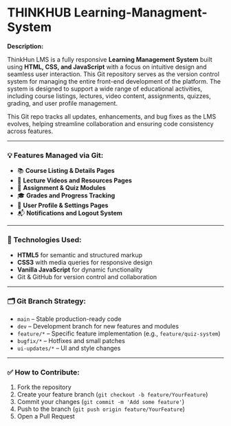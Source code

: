 # THINKHUB Learning-Managment-System
**Description:**

ThinkHun LMS is a fully responsive **Learning Management System** built using **HTML, CSS, and JavaScript** with a focus on intuitive design and seamless user interaction. This Git repository serves as the version control system for managing the entire front-end development of the platform. The system is designed to support a wide range of educational activities, including course listings, lectures, video content, assignments, quizzes, grading, and user profile management.

This Git repo tracks all updates, enhancements, and bug fixes as the LMS evolves, helping streamline collaboration and ensuring code consistency across features.

---

### 💡 Features Managed via Git:

* 📚 **Course Listing & Details Pages**
* 🎥 **Lecture Videos and Resources Pages**
* 📝 **Assignment & Quiz Modules**
* 🎓 **Grades and Progress Tracking**
* 👤 **User Profile & Settings Pages**
* 📬 **Notifications and Logout System**

---

### 🔧 Technologies Used:

* **HTML5** for semantic and structured markup
* **CSS3** with media queries for responsive design
* **Vanilla JavaScript** for dynamic functionality
* Git & GitHub for version control and collaboration

---

### 🗂️ Git Branch Strategy:

* `main` – Stable production-ready code
* `dev` – Development branch for new features and modules
* `feature/*` – Specific feature implementation (e.g., `feature/quiz-system`)
* `bugfix/*` – Hotfixes and small patches
* `ui-updates/*` – UI and style changes

---

### ✅ How to Contribute:

1. Fork the repository
2. Create your feature branch (`git checkout -b feature/YourFeature`)
3. Commit your changes (`git commit -m 'Add some feature'`)
4. Push to the branch (`git push origin feature/YourFeature`)
5. Open a Pull Request

